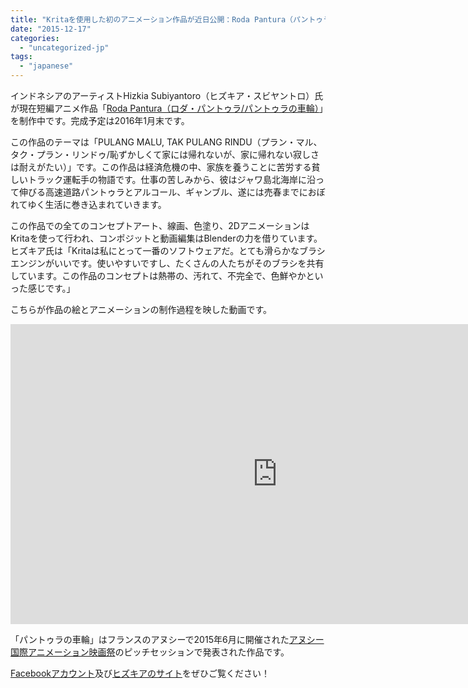 ```yaml
---
title: "Kritaを使用した初のアニメーション作品が近日公開：Roda Pantura（パントゥラの車輪）"
date: "2015-12-17"
categories: 
  - "uncategorized-jp"
tags: 
  - "japanese"
---
```


インドネシアのアーティストHizkia Subiyantoro（ヒズキア・スビヤントロ）氏が現在短編アニメ作品「[Roda Pantura（ロダ・パントゥラ/パントゥラの車輪）](http://rodapantura.weebly.com/)」を制作中です。完成予定は2016年1月末です。

この作品のテーマは「PULANG MALU, TAK PULANG RINDU（プラン・マル、タク・プラン・リンドゥ/恥ずかしくて家には帰れないが、家に帰れない寂しさは耐えがたい）」です。この作品は経済危機の中、家族を養うことに苦労する貧しいトラック運転手の物語です。仕事の苦しみから、彼はジャワ島北海岸に沿って伸びる高速道路パントゥラとアルコール、ギャンブル、遂には売春までにおぼれてゆく生活に巻き込まれていきます。

この作品での全てのコンセプトアート、線画、色塗り、2DアニメーションはKritaを使って行われ、コンポジットと動画編集はBlenderの力を借りています。ヒズキア氏は「Kritaは私にとって一番のソフトウェアだ。とても滑らかなブラシエンジンがいいです。使いやすいですし、たくさんの人たちがそのブラシを共有しています。この作品のコンセプトは熱帯の、汚れて、不完全で、色鮮やかといった感じです。」

こちらが作品の絵とアニメーションの制作過程を映した動画です。

<iframe src="https://www.youtube.com/embed/mXRlD2Y_Zy8" width="853" height="480" frameborder="0" allowfullscreen="allowfullscreen"></iframe>

「パントゥラの車輪」はフランスのアヌシーで2015年6月に開催された[アヌシー国際アニメーション映画祭](http://www.annecy.org/about/archives/2015/2015-mifa/animation-du-monde)のピッチセッションで発表された作品です。

[Facebookアカウント](https://www.facebook.com/filmrodapantura/)及び[ヒズキアのサイト](http://hizaro.weebly.com/)をぜひご覧ください！
